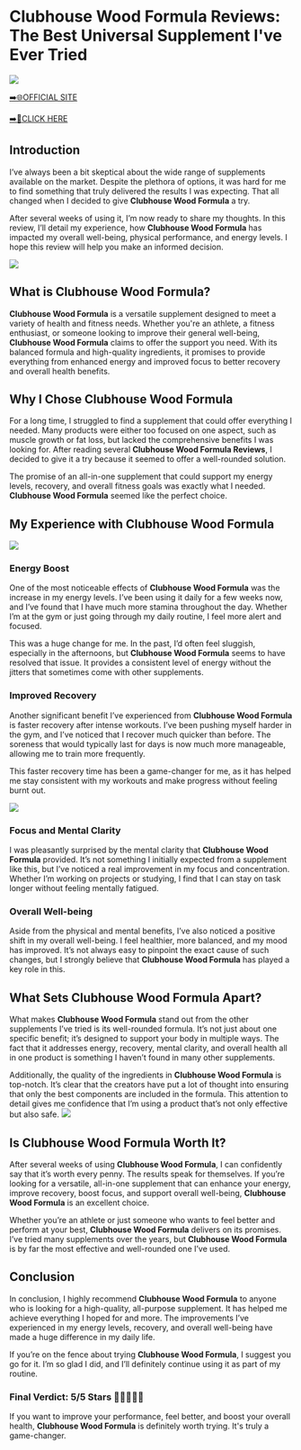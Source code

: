 # Clubhouse Wood Formula Reviews: The Best Universal Supplement I've Ever Tried

[![](https://static.vecteezy.com/system/resources/thumbnails/019/896/014/small/buy-now-gradient-button-with-cart-symbol-buy-now-illustration-png.png)](https://edetoop.top/lander/sugarpreland-1/woodformula.html) 

[➡️🌐OFFICIAL SITE](https://edetoop.top/lander/sugarpreland-1/woodformula.html) 

[➡️🔗CLICK HERE](https://edetoop.top/lander/sugarpreland-1/woodformula.html) 


## Introduction

I’ve always been a bit skeptical about the wide range of supplements available on the market. Despite the plethora of options, it was hard for me to find something that truly delivered the results I was expecting. That all changed when I decided to give **Clubhouse Wood Formula** a try.

After several weeks of using it, I’m now ready to share my thoughts. In this review, I’ll detail my experience, how **Clubhouse Wood Formula** has impacted my overall well-being, physical performance, and energy levels. I hope this review will help you make an informed decision. 

[![](https://wallpapers.com/images/hd/red-order-now-button-udg4jcj4arvn8b0n-2.png)](https://edetoop.top/lander/sugarpreland-1/woodformula.html)  

## What is Clubhouse Wood Formula?

**Clubhouse Wood Formula** is a versatile supplement designed to meet a variety of health and fitness needs. Whether you're an athlete, a fitness enthusiast, or someone looking to improve their general well-being, **Clubhouse Wood Formula** claims to offer the support you need. With its balanced formula and high-quality ingredients, it promises to provide everything from enhanced energy and improved focus to better recovery and overall health benefits.

## Why I Chose Clubhouse Wood Formula

For a long time, I struggled to find a supplement that could offer everything I needed. Many products were either too focused on one aspect, such as muscle growth or fat loss, but lacked the comprehensive benefits I was looking for. After reading several **Clubhouse Wood Formula Reviews**, I decided to give it a try because it seemed to offer a well-rounded solution.

The promise of an all-in-one supplement that could support my energy levels, recovery, and overall fitness goals was exactly what I needed. **Clubhouse Wood Formula** seemed like the perfect choice.

## My Experience with Clubhouse Wood Formula

[![](https://static.vecteezy.com/system/resources/thumbnails/019/896/014/small/buy-now-gradient-button-with-cart-symbol-buy-now-illustration-png.png)](https://edetoop.top/lander/sugarpreland-1/woodformula.html)

### Energy Boost

One of the most noticeable effects of **Clubhouse Wood Formula** was the increase in my energy levels. I’ve been using it daily for a few weeks now, and I’ve found that I have much more stamina throughout the day. Whether I’m at the gym or just going through my daily routine, I feel more alert and focused.

This was a huge change for me. In the past, I’d often feel sluggish, especially in the afternoons, but **Clubhouse Wood Formula** seems to have resolved that issue. It provides a consistent level of energy without the jitters that sometimes come with other supplements.

### Improved Recovery

Another significant benefit I’ve experienced from **Clubhouse Wood Formula** is faster recovery after intense workouts. I’ve been pushing myself harder in the gym, and I’ve noticed that I recover much quicker than before. The soreness that would typically last for days is now much more manageable, allowing me to train more frequently.

This faster recovery time has been a game-changer for me, as it has helped me stay consistent with my workouts and make progress without feeling burnt out.

[![](https://wallpapers.com/images/hd/red-order-now-button-udg4jcj4arvn8b0n-2.png)](https://edetoop.top/lander/sugarpreland-1/woodformula.html)  

### Focus and Mental Clarity

I was pleasantly surprised by the mental clarity that **Clubhouse Wood Formula** provided. It’s not something I initially expected from a supplement like this, but I’ve noticed a real improvement in my focus and concentration. Whether I’m working on projects or studying, I find that I can stay on task longer without feeling mentally fatigued.

### Overall Well-being

Aside from the physical and mental benefits, I’ve also noticed a positive shift in my overall well-being. I feel healthier, more balanced, and my mood has improved. It’s not always easy to pinpoint the exact cause of such changes, but I strongly believe that **Clubhouse Wood Formula** has played a key role in this.

## What Sets Clubhouse Wood Formula Apart?

What makes **Clubhouse Wood Formula** stand out from the other supplements I’ve tried is its well-rounded formula. It’s not just about one specific benefit; it’s designed to support your body in multiple ways. The fact that it addresses energy, recovery, mental clarity, and overall health all in one product is something I haven’t found in many other supplements.

Additionally, the quality of the ingredients in **Clubhouse Wood Formula** is top-notch. It’s clear that the creators have put a lot of thought into ensuring that only the best components are included in the formula. This attention to detail gives me confidence that I’m using a product that’s not only effective but also safe.
[![](https://static.vecteezy.com/system/resources/thumbnails/019/896/014/small/buy-now-gradient-button-with-cart-symbol-buy-now-illustration-png.png)](https://edetoop.top/lander/sugarpreland-1/woodformula.html)
## Is Clubhouse Wood Formula Worth It?

After several weeks of using **Clubhouse Wood Formula**, I can confidently say that it’s worth every penny. The results speak for themselves. If you’re looking for a versatile, all-in-one supplement that can enhance your energy, improve recovery, boost focus, and support overall well-being, **Clubhouse Wood Formula** is an excellent choice.

Whether you’re an athlete or just someone who wants to feel better and perform at your best, **Clubhouse Wood Formula** delivers on its promises. I’ve tried many supplements over the years, but **Clubhouse Wood Formula** is by far the most effective and well-rounded one I’ve used.

## Conclusion

In conclusion, I highly recommend **Clubhouse Wood Formula** to anyone who is looking for a high-quality, all-purpose supplement. It has helped me achieve everything I hoped for and more. The improvements I’ve experienced in my energy levels, recovery, and overall well-being have made a huge difference in my daily life.

If you’re on the fence about trying **Clubhouse Wood Formula**, I suggest you go for it. I’m so glad I did, and I’ll definitely continue using it as part of my routine.

### Final Verdict: 5/5 Stars 🌟🌟🌟🌟🌟

If you want to improve your performance, feel better, and boost your overall health, **Clubhouse Wood Formula** is definitely worth trying. It's truly a game-changer.

